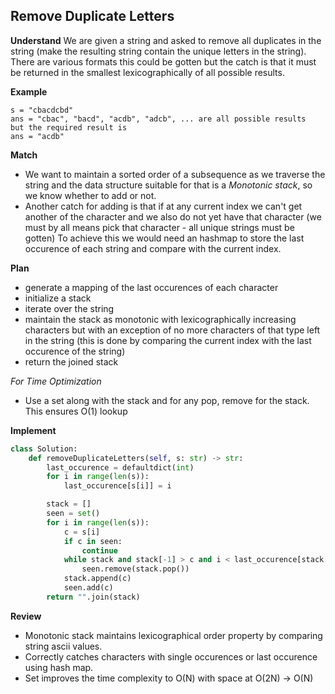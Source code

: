 ## Remove Duplicate Letters
**Understand**
We are given a string and asked to remove all duplicates in the string (make the resulting string contain the unique letters in the string). There are various formats this could be gotten but the catch is that it must be returned in the smallest lexicographically of all possible results.

**Example**
```
s = "cbacdcbd"
ans = "cbac", "bacd", "acdb", "adcb", ... are all possible results
but the required result is 
ans = "acdb"
```

**Match**
- We want to maintain a sorted order of a subsequence as we traverse the string and the data structure suitable for that is a *Monotonic stack*, so we know whether to add or not. 
- Another catch for adding is that if at any current index we can't get another of the character and we also do not yet have that character (we must by all means pick that character - all unique strings must be gotten)
 To achieve this we would need an hashmap to store the last occurence of each string and compare with the current index.


**Plan**
- generate a mapping of the last occurences of each character
- initialize a stack
- iterate over the string
- maintain the stack as monotonic with lexicographically increasing characters but with an exception of no more characters of that type left in the string (this is done by comparing the current index with the last occurence of the string)
- return the joined stack

*For Time Optimization*
- Use a set along with the stack and for any pop, remove for the stack. This ensures O(1) lookup

**Implement**
```py
class Solution:
    def removeDuplicateLetters(self, s: str) -> str:
        last_occurence = defaultdict(int)
        for i in range(len(s)):
            last_occurence[s[i]] = i

        stack = []
        seen = set()
        for i in range(len(s)):
            c = s[i]
            if c in seen:
                continue
            while stack and stack[-1] > c and i < last_occurence[stack[-1]]:
                seen.remove(stack.pop())
            stack.append(c)
            seen.add(c)
        return "".join(stack)
```


**Review**
- Monotonic stack maintains lexicographical order property by comparing string ascii values.
- Correctly catches characters with single occurences or last occurence using hash map.
- Set improves the time complexity to O(N) with space at O(2N) -> O(N)